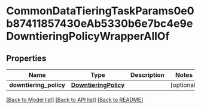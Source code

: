 # CommonDataTieringTaskParams0e0b87411857430eAb5330b6e7bc4e9eDowntieringPolicyWrapperAllOf


## Properties
Name | Type | Description | Notes
------------ | ------------- | ------------- | -------------
**downtiering_policy** | [**DowntieringPolicy**](DowntieringPolicy.md) |  | [optional] 

[[Back to Model list]](../README.md#documentation-for-models) [[Back to API list]](../README.md#documentation-for-api-endpoints) [[Back to README]](../README.md)


